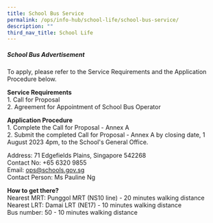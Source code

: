 ```yaml
---
title: School Bus Service
permalink: /ops/info-hub/school-life/school-bus-service/
description: ""
third_nav_title: School Life
---
```

##### **School Bus Advertisement**

To apply, please refer to the Service Requirements and the Application Procedure below.

**Service Requirements**<br>
1\. Call for Proposal<br>
2\. Agreement for Appointment of School Bus Operator

**Application Procedure**<br>
1\. Complete the Call for Proposal - Annex A<br>
2\. Submit the completed Call for Proposal - Annex A by closing date, 1 August 2023 4pm, to the School's General Office.

Address: 71 Edgefields Plains, Singapore 542268<br>
Contact No: +65 6320 9855<br>
Email: [ops@schools.gov.sg](mailto:ops@schools.gov.sg)<br>
Contact Person: Ms Pauline Ng

**How to get there?**<br>
Nearest MRT: Punggol MRT (NS10 line) - 20 minutes walking distance<br>
Nearest LRT: Damai LRT (NE17) - 10 minutes walking distance<br>
Bus number: 50 - 10 minutes walking distance